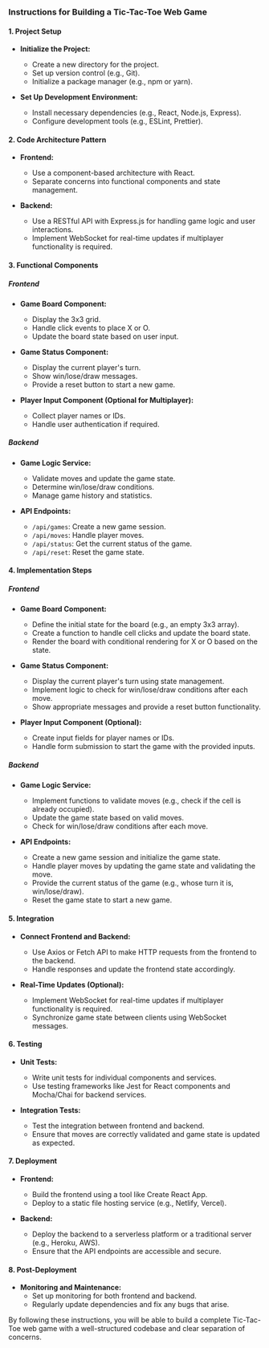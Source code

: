 ### Instructions for Building a Tic-Tac-Toe Web Game

#### 1. Project Setup
   - **Initialize the Project:**
     - Create a new directory for the project.
     - Set up version control (e.g., Git).
     - Initialize a package manager (e.g., npm or yarn).

   - **Set Up Development Environment:**
     - Install necessary dependencies (e.g., React, Node.js, Express).
     - Configure development tools (e.g., ESLint, Prettier).

#### 2. Code Architecture Pattern
   - **Frontend:**
     - Use a component-based architecture with React.
     - Separate concerns into functional components and state management.

   - **Backend:**
     - Use a RESTful API with Express.js for handling game logic and user interactions.
     - Implement WebSocket for real-time updates if multiplayer functionality is required.

#### 3. Functional Components

##### Frontend
   - **Game Board Component:**
     - Display the 3x3 grid.
     - Handle click events to place X or O.
     - Update the board state based on user input.

   - **Game Status Component:**
     - Display the current player's turn.
     - Show win/lose/draw messages.
     - Provide a reset button to start a new game.

   - **Player Input Component (Optional for Multiplayer):**
     - Collect player names or IDs.
     - Handle user authentication if required.

##### Backend
   - **Game Logic Service:**
     - Validate moves and update the game state.
     - Determine win/lose/draw conditions.
     - Manage game history and statistics.

   - **API Endpoints:**
     - `/api/games`: Create a new game session.
     - `/api/moves`: Handle player moves.
     - `/api/status`: Get the current status of the game.
     - `/api/reset`: Reset the game state.

#### 4. Implementation Steps

##### Frontend
   - **Game Board Component:**
     - Define the initial state for the board (e.g., an empty 3x3 array).
     - Create a function to handle cell clicks and update the board state.
     - Render the board with conditional rendering for X or O based on the state.

   - **Game Status Component:**
     - Display the current player's turn using state management.
     - Implement logic to check for win/lose/draw conditions after each move.
     - Show appropriate messages and provide a reset button functionality.

   - **Player Input Component (Optional):**
     - Create input fields for player names or IDs.
     - Handle form submission to start the game with the provided inputs.

##### Backend
   - **Game Logic Service:**
     - Implement functions to validate moves (e.g., check if the cell is already occupied).
     - Update the game state based on valid moves.
     - Check for win/lose/draw conditions after each move.

   - **API Endpoints:**
     - Create a new game session and initialize the game state.
     - Handle player moves by updating the game state and validating the move.
     - Provide the current status of the game (e.g., whose turn it is, win/lose/draw).
     - Reset the game state to start a new game.

#### 5. Integration
   - **Connect Frontend and Backend:**
     - Use Axios or Fetch API to make HTTP requests from the frontend to the backend.
     - Handle responses and update the frontend state accordingly.

   - **Real-Time Updates (Optional):**
     - Implement WebSocket for real-time updates if multiplayer functionality is required.
     - Synchronize game state between clients using WebSocket messages.

#### 6. Testing
   - **Unit Tests:**
     - Write unit tests for individual components and services.
     - Use testing frameworks like Jest for React components and Mocha/Chai for backend services.

   - **Integration Tests:**
     - Test the integration between frontend and backend.
     - Ensure that moves are correctly validated and game state is updated as expected.

#### 7. Deployment
   - **Frontend:**
     - Build the frontend using a tool like Create React App.
     - Deploy to a static file hosting service (e.g., Netlify, Vercel).

   - **Backend:**
     - Deploy the backend to a serverless platform or a traditional server (e.g., Heroku, AWS).
     - Ensure that the API endpoints are accessible and secure.

#### 8. Post-Deployment
   - **Monitoring and Maintenance:**
     - Set up monitoring for both frontend and backend.
     - Regularly update dependencies and fix any bugs that arise.

By following these instructions, you will be able to build a complete Tic-Tac-Toe web game with a well-structured codebase and clear separation of concerns.